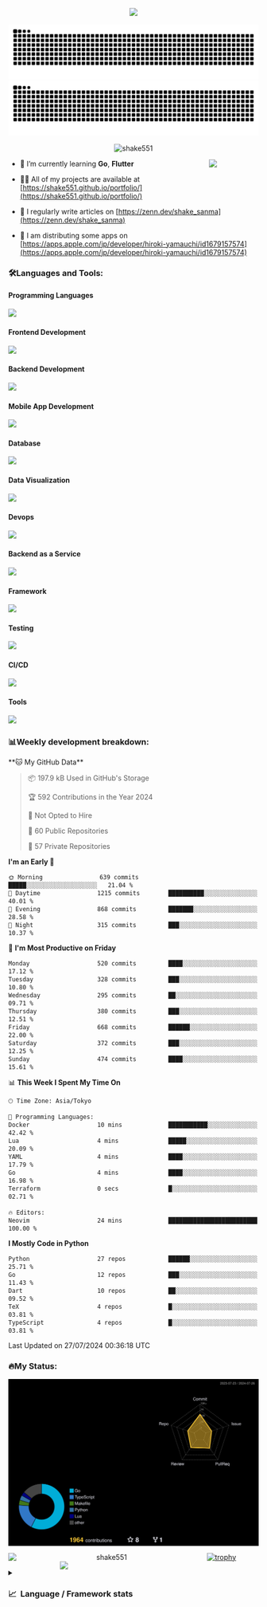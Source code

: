 <p align="center"><img src="https://capsule-render.vercel.app/api?type=waving&color=gradient&height=300&section=header&text=Hi%20I'm%20shake&fontSize=90&animation=fadeIn&fontAlignY=38&desc=Welcome%20To%20Shake's%20GitHub%20Profile%20&descAlignY=51&descAlign=62"></p>

<p align="center">
  <img src="https://raw.githubusercontent.com/shake551/shake551/output/github-contribution-grid-snake-dark.svg#gh-dark-mode-only" />
  <img src="https://raw.githubusercontent.com/shake551/shake551/output/github-contribution-grid-snake.svg#gh-light-mode-only" />
</p>


<p align="center">
  <img src="https://komarev.com/ghpvc/?username=shake551&label=Profile%20views&color=0e75b6&style=flat" alt="shake551" />
</p>

<img src="https://media.giphy.com/media/hvRJCLFzcasrR4ia7z/giphy.gif" width="100" align="right">

- 🌱 I’m currently learning **Go**, **Flutter**

- 👨‍💻 All of my projects are available at [https://shake551.github.io/portfolio/](https://shake551.github.io/portfolio/)

- 📝 I regularly write articles on [https://zenn.dev/shake_sanma](https://zenn.dev/shake_sanma)

- 🍏 I am distributing some apps on [https://apps.apple.com/jp/developer/hiroki-yamauchi/id1679157574](https://apps.apple.com/jp/developer/hiroki-yamauchi/id1679157574)


<h3 align="left">🛠️Languages and Tools:</h3>
<h4 align="left">Programming Languages</h4>
<img src="https://skillicons.dev/icons?i=go,java,lua,js,ts,c,cs,cpp,php,ruby,rust,py">

<h4 align="left">Frontend Development</h4>
<img src="https://skillicons.dev/icons?i=nextjs,react,vue,html,css,bootstrap,pug,tailwind">

<h4 align="left">Backend Development</h4>
<img src="https://skillicons.dev/icons?i=graphql,express,prisma,kafka,kotlin,nodejs,spring,nginx">

<h4 align="left">Mobile App Development</h4>
<img src="https://skillicons.dev/icons?i=dart,flutter">

<h4 align="left">Database</h4>
<img src="https://skillicons.dev/icons?i=mysql,postgres,redis,sqlite,dynamodb">

<h4 align="left">Data Visualization</h4>
<img src="https://skillicons.dev/icons?i=grafana">

<h4 align="left">Devops</h4>
<img src="https://skillicons.dev/icons?i=docker,kubernetes,gcp,aws,bash,azure,jenkins,vercel">

<h4 align="left">Backend as a Service</h4>
<img src="https://skillicons.dev/icons?i=firebase,heroku">

<h4 align="left">Framework</h4>
<img src="https://skillicons.dev/icons?i=django,laravel,fastapi,rails,remix,flask">

<h4 align="left">Testing</h4>
<img src="https://skillicons.dev/icons?i=jest,selenium,">

<h4 align="left">CI/CD</h4>
<img src="https://skillicons.dev/icons?i=githubactions,jenkins,">

<h4 align="left">Tools</h4>
<img src="https://skillicons.dev/icons?i=github,git,postman,linux,prometheus,md,matlab,blender,xd,ai,">

<br>

<h3 align="left">📊Weekly development breakdown:</h3>
<!--START_SECTION:waka-->
**🐱 My GitHub Data** 

> 📦 197.9 kB Used in GitHub's Storage 
 > 
> 🏆 592 Contributions in the Year 2024
 > 
> 🚫 Not Opted to Hire
 > 
> 📜 60 Public Repositories 
 > 
> 🔑 57 Private Repositories 
 > 
**I'm an Early 🐤** 

```text
🌞 Morning                639 commits         █████░░░░░░░░░░░░░░░░░░░░   21.04 % 
🌆 Daytime                1215 commits        ██████████░░░░░░░░░░░░░░░   40.01 % 
🌃 Evening                868 commits         ███████░░░░░░░░░░░░░░░░░░   28.58 % 
🌙 Night                  315 commits         ███░░░░░░░░░░░░░░░░░░░░░░   10.37 % 
```
📅 **I'm Most Productive on Friday** 

```text
Monday                   520 commits         ████░░░░░░░░░░░░░░░░░░░░░   17.12 % 
Tuesday                  328 commits         ███░░░░░░░░░░░░░░░░░░░░░░   10.80 % 
Wednesday                295 commits         ██░░░░░░░░░░░░░░░░░░░░░░░   09.71 % 
Thursday                 380 commits         ███░░░░░░░░░░░░░░░░░░░░░░   12.51 % 
Friday                   668 commits         ██████░░░░░░░░░░░░░░░░░░░   22.00 % 
Saturday                 372 commits         ███░░░░░░░░░░░░░░░░░░░░░░   12.25 % 
Sunday                   474 commits         ████░░░░░░░░░░░░░░░░░░░░░   15.61 % 
```


📊 **This Week I Spent My Time On** 

```text
🕑︎ Time Zone: Asia/Tokyo

💬 Programming Languages: 
Docker                   10 mins             ███████████░░░░░░░░░░░░░░   42.42 % 
Lua                      4 mins              █████░░░░░░░░░░░░░░░░░░░░   20.09 % 
YAML                     4 mins              ████░░░░░░░░░░░░░░░░░░░░░   17.79 % 
Go                       4 mins              ████░░░░░░░░░░░░░░░░░░░░░   16.98 % 
Terraform                0 secs              █░░░░░░░░░░░░░░░░░░░░░░░░   02.71 % 

🔥 Editors: 
Neovim                   24 mins             █████████████████████████   100.00 % 
```

**I Mostly Code in Python** 

```text
Python                   27 repos            ██████░░░░░░░░░░░░░░░░░░░   25.71 % 
Go                       12 repos            ███░░░░░░░░░░░░░░░░░░░░░░   11.43 % 
Dart                     10 repos            ██░░░░░░░░░░░░░░░░░░░░░░░   09.52 % 
TeX                      4 repos             █░░░░░░░░░░░░░░░░░░░░░░░░   03.81 % 
TypeScript               4 repos             █░░░░░░░░░░░░░░░░░░░░░░░░   03.81 % 
```




 Last Updated on 27/07/2024 00:36:18 UTC
<!--END_SECTION:waka-->


<h3 align="left">🔥My Status:</h3>

<p align="center">
  <img src="./profile-3d-contrib/profile-night-rainbow.svg" align="center" width="550">
</p>
  
<p align="center">
<img src="https://github-readme-streak-stats.herokuapp.com/?user=shake551&theme=highcontrast" alt="shake551" align="left" width="400">
<img src="https://github-readme-stats.vercel.app/api?username=shake551&count_private=true&show_icons=true&theme=highcontrast" align="right" width="400">
</p>

[![trophy](https://github-profile-trophy.vercel.app/?username=shake551&theme=darkhub&column=8)](https://github.com/ryo-ma/github-profile-trophy)

<details>
  <summary><h3>📈&nbsp;&nbsp;Language&nbsp;/&nbsp;Framework stats</h3></summary>
  <br/>
  <a href='https://profile.codersrank.io/user/shake551/'>
    <img src='http://cr-skills-chart-widget.azurewebsites.net/api/api?username=shake551' width="800">
  </a>

</details>
